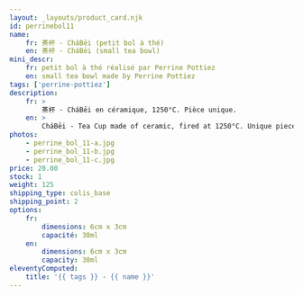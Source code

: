```yaml
---
layout: _layouts/product_card.njk
id: perrinebol11
name:
    fr: 茶杯 - CháBēi (petit bol à thé)
    en: 茶杯 - CháBēi (small tea bowl)
mini_descr:
    fr: petit bol à thé réalisé par Perrine Pottiez
    en: small tea bowl made by Perrine Pottiez
tags: ['perrine-pottiez']
description: 
    fr: >
        茶杯 - CháBēi en céramique, 1250°C. Pièce unique.
    en: >
        CháBēi - Tea Cup made of ceramic, fired at 1250°C. Unique piece.
photos:
    - perrine_bol_11-a.jpg
    - perrine_bol_11-b.jpg
    - perrine_bol_11-c.jpg
price: 20.00
stock: 1
weight: 125
shipping_type: colis_base
shipping_point: 2
options:
    fr:
        dimensions: 6cm x 3cm
        capacité: 30ml
    en:
        dimensions: 6cm x 3cm
        capacity: 30ml
eleventyComputed:
    title: '{{ tags }} - {{ name }}'
---
```

